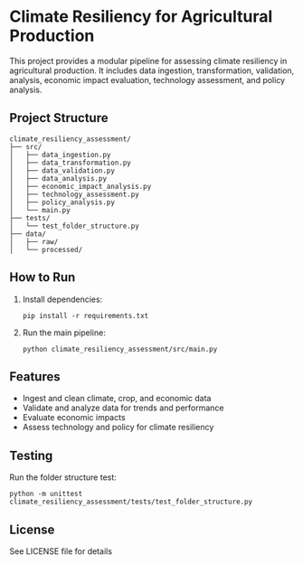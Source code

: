 # Climate Resiliency for Agricultural Production

This project provides a modular pipeline for assessing climate resiliency in agricultural production. It includes data ingestion, transformation, validation, analysis, economic impact evaluation, technology assessment, and policy analysis.

## Project Structure

```
climate_resiliency_assessment/
├── src/
│   ├── data_ingestion.py
│   ├── data_transformation.py
│   ├── data_validation.py
│   ├── data_analysis.py
│   ├── economic_impact_analysis.py
│   ├── technology_assessment.py
│   ├── policy_analysis.py
│   └── main.py
├── tests/
│   └── test_folder_structure.py
├── data/
│   ├── raw/
│   └── processed/
```

## How to Run

1. Install dependencies:
   ```
   pip install -r requirements.txt
   ```
2. Run the main pipeline:
   ```
   python climate_resiliency_assessment/src/main.py
   ```

## Features
- Ingest and clean climate, crop, and economic data
- Validate and analyze data for trends and performance
- Evaluate economic impacts
- Assess technology and policy for climate resiliency

## Testing
Run the folder structure test:
```
python -m unittest climate_resiliency_assessment/tests/test_folder_structure.py
```

## License
See LICENSE file for details



